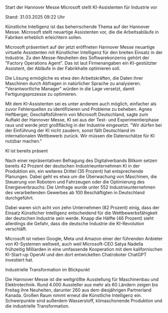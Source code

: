 
Start der Hannover Messe
Microsoft stellt KI-Assistenten für Industrie vor


Stand: 31.03.2025 09:22 Uhr


Künstliche Intelligenz ist das beherrschende Thema auf der Hannover Messe. Microsoft stellt neuartige Assistenten vor, die die Arbeitsabläufe in Fabriken erheblich erleichtern sollen. 



Microsoft präsentiert auf der jetzt eröffneten Hannover Messe neuartige virtuelle Assistenten mit Künstlicher Intelligenz für den breiten Einsatz in der Industrie. Zu den Messe-Neuheiten des Softwarekonzerns gehört der "Factory Operations Agent". Das ist laut Firmenangaben ein KI-gestützter Assistent, der Abläufe in der Fabrikhalle optimieren soll.


Die Lösung ermögliche es etwa den Arbeitskräften, die Daten ihrer Maschinen durch Abfragen in natürlicher Sprache zu analysieren. "Verantwortliche Manager" würden in die Lage versetzt, damit Fertigungsprozesse zu optimieren.


Mit dem KI-Assistenten sei es unter anderem auch möglich, einfacher als zuvor Fehlerquellen zu identifizieren und Probleme zu beheben. Agnes Heftberger, Geschäftsführerin von Microsoft Deutschland, sagte zum Auftakt der Hannover Messe, KI sei aus der Test- und Experimentierphase raus und werde jetzt großflächig in der Industrie eingesetzt. "Wir dürfen bei der Einführung der KI nicht zaudern, sonst fällt Deutschland im internationalen Wettbewerb zurück. Wir müssen die Datenschätze für KI nutzbar machen."

KI ist bereits präsent


Nach einer repräsentativen Befragung des Digitalverbands Bitkom setzen bereits 42 Prozent der deutschen Industrieunternehmen KI in der Produktion ein, ein weiteres Drittel (35 Prozent) hat entsprechende Planungen. Dabei geht es etwa um die Überwachung von Maschinen, die Steuerung von Robotern und Fahrzeugen oder die Optimierung des Energieverbrauchs: Die Umfrage wurde unter 552 Industrieunternehmen des verarbeitenden Gewerbes ab 100 Beschäftigten in Deutschland durchgeführt.


Dabei waren sich acht von zehn Unternehmen (82 Prozent) einig, dass der Einsatz Künstlicher Intelligenz entscheidend für die Wettbewerbsfähigkeit der deutschen Industrie sein werde. Knapp die Hälfte (46 Prozent) sieht allerdings die Gefahr, dass die deutsche Industrie die KI-Revolution verschläft.


Microsoft ist neben Google, Meta und Amazon einer der führenden Anbieter von KI-Systemen weltweit, auch weil Microsoft-CEO Satya Nadella frühzeitig Milliarden in eine umfassende Kooperation mit dem kalifornischen KI-Start-up OpenAI und den dort entwickelten Chatroboter ChatGPT investiert hat.

Industrielle Transformation im Blickpunkt


Die Hannover Messe ist die weltgrößte Ausstellung für Maschinenbau und Elektrotechnik. Rund 4.000 Aussteller aus mehr als 60 Ländern zeigen bis Freitag ihre Neuheiten, darunter 260 aus dem diesjährigen Partnerland Kanada. Großen Raum nimmt erneut die Künstliche Intelligenz ein. Schwerpunkte sind außerdem Wasserstoff, klimaschonende Produktion und die industrielle Transformation.


